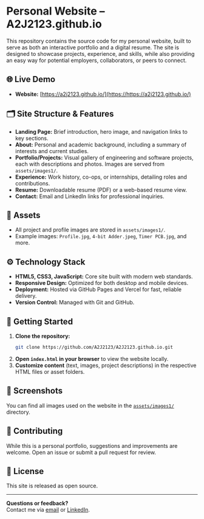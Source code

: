 # Personal Website – A2J2123.github.io

This repository contains the source code for my personal website, built to serve as both an interactive portfolio and a digital resume. The site is designed to showcase projects, experience, and skills, while also providing an easy way for potential employers, collaborators, or peers to connect.

## 🌐 Live Demo
- **Website:** [https://a2j2123.github.io/](https://https://a2j2123.github.io/)

## 🗂️ Site Structure & Features

- **Landing Page:** Brief introduction, hero image, and navigation links to key sections.
- **About:** Personal and academic background, including a summary of interests and current studies.
- **Portfolio/Projects:** Visual gallery of engineering and software projects, each with descriptions and photos. Images are served from `assets/images1/`.
- **Experience:** Work history, co-ops, or internships, detailing roles and contributions.
- **Resume:** Downloadable resume (PDF) or a web-based resume view.
- **Contact:** Email and LinkedIn links for professional inquiries.

## 📁 Assets
- All project and profile images are stored in `assets/images1/`.
- Example images: `Profile.jpg`, `4-bit Adder.jpeg`, `Timer PCB.jpg`, and more.

## ⚙️ Technology Stack

- **HTML5, CSS3, JavaScript:** Core site built with modern web standards.
- **Responsive Design:** Optimized for both desktop and mobile devices.
- **Deployment:** Hosted via GitHub Pages and Vercel for fast, reliable delivery.
- **Version Control:** Managed with Git and GitHub.

## 🚀 Getting Started

1. **Clone the repository:**
   ```sh
   git clone https://github.com/A2J2123/A2J2123.github.io.git
   ```
2. **Open `index.html` in your browser** to view the website locally.
3. **Customize content** (text, images, project descriptions) in the respective HTML files or asset folders.

## 📸 Screenshots

You can find all images used on the website in the [`assets/images1/`](./assets/images1/) directory.

## 🤝 Contributing

While this is a personal portfolio, suggestions and improvements are welcome. Open an issue or submit a pull request for review.

## 📄 License

This site is released as open source.

---

**Questions or feedback?**  
Contact me via [email](mailto:ammjeganathan@gmail.com) or [LinkedIn](https://www.linkedin.com/in/aundre-jeganathan-7b966b251/).